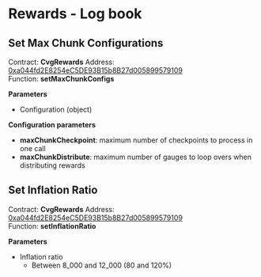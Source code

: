 # Rewards - Log book

## Set Max Chunk Configurations

Contract: **CvgRewards**
Address: [0xa044fd2E8254eC5DE93B15b8B27d005899579109](https://etherscan.io/address/0xa044fd2E8254eC5DE93B15b8B27d005899579109#code)\
Function: **setMaxChunkConfigs**

**Parameters**
- Configuration (object)

**Configuration parameters**
- **maxChunkCheckpoint**: maximum number of checkpoints to process in one call
- **maxChunkDistribute**: maximum number of gauges to loop overs when distributing rewards

## Set Inflation Ratio

Contract: **CvgRewards**
Address: [0xa044fd2E8254eC5DE93B15b8B27d005899579109](https://etherscan.io/address/0xa044fd2E8254eC5DE93B15b8B27d005899579109#code)\
Function: **setInflationRatio**

**Parameters**
- Inflation ratio
  - Between 8_000 and 12_000 (80 and 120%)
